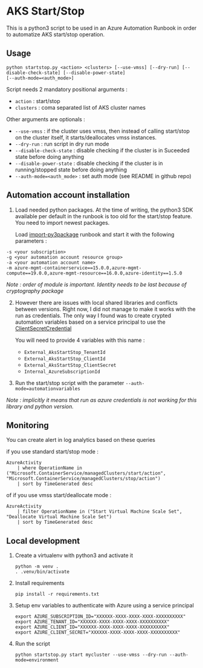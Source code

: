 # AKS Start/Stop

This is a python3 script to be used in an Azure Automation Runbook in order to automatize AKS start/stop operation.

## Usage

    python startstop.py <action> <clusters> [--use-vmss] [--dry-run] [--disable-check-state] [--disable-power-state]
    [--auth-mode=<auth_mode>]

Script needs 2 mandatory positional arguments :

* `action` : start/stop
* `clusters` : coma separated list of AKS cluster names

Other arguments are optionals :

* `--use-vmss` : if the cluster uses vmss, then instead of calling start/stop on the cluster itself, it
    starts/deallocates vmss instances.
* `--dry-run` : run script in dry run mode
* `--disable-check-state` : disable checking if the cluster is in Suceeded state before doing anything
* `--disable-power-state` : disable checking if the cluster is in running/stopped state before doing anything
* `--auth-mode=<auth_mode>` : set auth mode (see README in github repo)

## Automation account installation

1. Load needed python packages. At the time of writing, the python3 SDK available per default in the runbook is too old
for the start/stop feature. You need to import newest packages. 
   
    Load [import-py3package](../import-py3package) runbook and start it with the following parameters :

```
-s <your subscription>
-g <your automation account resource group>
-a <your automation account name>
-m azure-mgmt-containerservice==15.0.0,azure-mgmt-compute==19.0.0,azure-mgmt-resource==16.0.0,azure-identity==1.5.0
```

*Note : order of module is important. Identity needs to be last because of cryptography package*

2. However there are issues with local shared libraries and conflicts between versions. Right now, I did not manage 
   to make it works with the run as credentials. The only way I found was to create crypted automation variables based
   on a service principal to use the [ClientSecretCredential](https://azuresdkdocs.blob.core.windows.net/$web/python/azure-identity/1.4.0/azure.identity.html#azure.identity.ClientSecretCredential)
   
    You will need to provide 4 variables with this name :

     * `External_AksStartStop_TenantId`
     * `External_AksStartStop_ClientId`
     * `External_AksStartStop_ClientSecret`
     * `Internal_AzureSubscriptionId`


3. Run the start/stop script with the parameter `--auth-mode=automationvariables`

*Note : implicitly it means that run as azure credentials is not working for this library and python version.*

## Monitoring

You can create alert in log analytics based on these queries

if you use standard start/stop mode :

```
AzureActivity 
    | where OperationName in ("Microsoft.ContainerService/managedClusters/start/action", "Microsoft.ContainerService/managedClusters/stop/action") 
    | sort by TimeGenerated desc
```

of if you use vmss start/deallocate mode :

```
AzureActivity 
    | filter OperationName in ("Start Virtual Machine Scale Set", "Deallocate Virtual Machine Scale Set") 
    | sort by TimeGenerated desc
```

## Local development

1. Create a virtualenv with python3 and activate it

    ```
    python -m venv .
    . .venv/bin/activate
    ```
   
2. Install requirements

    ```
    pip install -r requirements.txt
    ```
   
3. Setup env variables to authenticate with Azure using a service principal

    ```
    export AZURE_SUBSCRIPTION_ID="XXXXXX-XXXX-XXXX-XXXX-XXXXXXXXXX"
    export AZURE_TENANT_ID="XXXXXX-XXXX-XXXX-XXXX-XXXXXXXXXX"
    export AZURE_CLIENT_ID="XXXXXX-XXXX-XXXX-XXXX-XXXXXXXXXX"
    export AZURE_CLIENT_SECRET="XXXXXX-XXXX-XXXX-XXXX-XXXXXXXXXX"
    ```
   
4. Run the script

    ```
    python startstop.py start mycluster --use-vmss --dry-run --auth-mode=environment
    ```